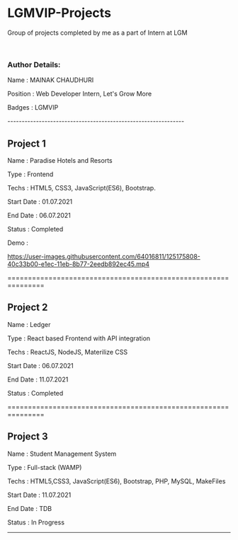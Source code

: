 # LGMVIP-Projects
Group of projects completed by me as a part of Intern at LGM

<br>

### Author Details:
<p>Name     : MAINAK CHAUDHURI</p>
<p>Position : Web Developer Intern, Let's Grow More</p>
<p>Badges   : LGMVIP</p>
--------------------------------------------------------------


## Project 1
<p>Name       : Paradise Hotels and Resorts</p>
<p>Type       : Frontend </p>
<p>Techs      : HTML5, CSS3, JavaScript(ES6), Bootstrap.</p>
<p>Start Date : 01.07.2021</p>
<p>End Date   : 06.07.2021</p>
<p>Status     : Completed</p>
<p>Demo       :  </p>

https://user-images.githubusercontent.com/64016811/125175808-40c33b00-e1ec-11eb-8b77-2eedb892ec45.mp4



===============================================================

## Project 2
<p>Name       : Ledger</p>
<p>Type       : React based Frontend with API integration</p>
<p>Techs      : ReactJS, NodeJS, Materilize CSS</p>
<p>Start Date : 06.07.2021</p>
<p>End Date   : 11.07.2021</p>
<p>Status     : Completed</p>



===============================================================

## Project 3
<p>Name       : Student Management System</p>
<p>Type       : Full-stack (WAMP)</p>
<p>Techs      : HTML5,CSS3, JavaScript(ES6), Bootstrap, PHP, MySQL, MakeFiles</p>
<p>Start Date : 11.07.2021</p>
<p>End Date   : TDB</p>
<p>Status     : In Progress</p>

---------------------------------------------------------------



